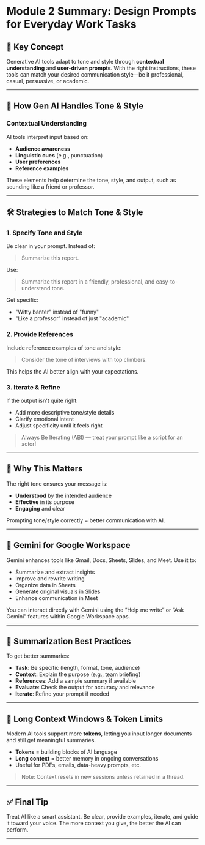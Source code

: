 # Module 2 Summary: Design Prompts for Everyday Work Tasks

## 🎯 Key Concept
Generative AI tools adapt to tone and style through **contextual understanding** and **user-driven prompts**. With the right instructions, these tools can match your desired communication style—be it professional, casual, persuasive, or academic.

---

## 🧠 How Gen AI Handles Tone & Style

### Contextual Understanding
AI tools interpret input based on:
- **Audience awareness**
- **Linguistic cues** (e.g., punctuation)
- **User preferences**
- **Reference examples**

These elements help determine the tone, style, and output, such as sounding like a friend or professor.

---

## 🛠️ Strategies to Match Tone & Style

### 1. **Specify Tone and Style**
Be clear in your prompt. Instead of:
> Summarize this report.

Use:
> Summarize this report in a friendly, professional, and easy-to-understand tone.

Get specific:
- "Witty banter" instead of "funny"
- "Like a professor" instead of just "academic"

### 2. **Provide References**
Include reference examples of tone and style:
> Consider the tone of interviews with top climbers.

This helps the AI better align with your expectations.

### 3. **Iterate & Refine**
If the output isn't quite right:
- Add more descriptive tone/style details
- Clarify emotional intent
- Adjust specificity until it feels right

> Always Be Iterating (ABI) — treat your prompt like a script for an actor!

---

## 🧩 Why This Matters

The right tone ensures your message is:
- **Understood** by the intended audience
- **Effective** in its purpose
- **Engaging** and clear

Prompting tone/style correctly = better communication with AI.

---

## 🚀 Gemini for Google Workspace

Gemini enhances tools like Gmail, Docs, Sheets, Slides, and Meet. Use it to:
- Summarize and extract insights
- Improve and rewrite writing
- Organize data in Sheets
- Generate original visuals in Slides
- Enhance communication in Meet

You can interact directly with Gemini using the “Help me write” or “Ask Gemini” features within Google Workspace apps.

---

## 📝 Summarization Best Practices

To get better summaries:
- **Task**: Be specific (length, format, tone, audience)
- **Context**: Explain the purpose (e.g., team briefing)
- **References**: Add a sample summary if available
- **Evaluate**: Check the output for accuracy and relevance
- **Iterate**: Refine your prompt if needed

---

## 📏 Long Context Windows & Token Limits

Modern AI tools support more **tokens**, letting you input longer documents and still get meaningful summaries.

- **Tokens** = building blocks of AI language
- **Long context** = better memory in ongoing conversations
- Useful for PDFs, emails, data-heavy prompts, etc.

> Note: Context resets in new sessions unless retained in a thread.

---

## ✅ Final Tip

Treat AI like a smart assistant. Be clear, provide examples, iterate, and guide it toward your voice. The more context you give, the better the AI can perform.

---


